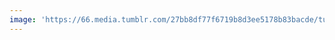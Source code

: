 ```yaml
---
image: 'https://66.media.tumblr.com/27bb8df77f6719b8d3ee5178b83bacde/tumblr_oaaqh01Yuc1tbdx3so1_1280.jpg'
---
```

